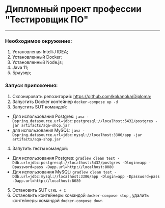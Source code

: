 # Дипломный проект профессии "Тестировщик ПО" #
___
### Необходимое окружение: ###
1. Установленая IntelliJ IDEA;
2. Установленный Docker;
3. Установленный Node.js;
4. Java 11;
5. Браузер;

### Запуск приложения: ###
1. Склонировать репозиторий: https://github.com/kokanoka/Diploma;
2. Запустить Docker контейнер ```docker-compose up -d```
3. Запустить SUT командой:
 - Для использования Postgres: ```java -Dspring.datasource.url=jdbc:postgresql://localhost:5432/postgres -jar artifacts/aqa-shop.jar```
 - для использования MySQL: ```java -Dspring.datasource.url=jdbc:mysql://localhost:3306/app -jar artifacts/aqa-shop.jar```
4. Запутить тесты командой:
 - Для использования Postgres: ```gradlew clean test -Ddb.url=jdbc:postgresql://localhost:5432/postgres -Dlogin=app -Dpassword=pass -Dapp.url=http://localhost:8080```
 - Для использования MySQL: ```gradlew clean test -Ddb.url=jdbc:mysql://localhost:3306/app -Dlogin=app -Dpassword=pass -Dapp.url=http://localhost:8080```
5. Остановить SUT ```CTRL + C```
6. Остановить контейнеры командой ```docker-compose stop``` , удалить контейнеры командой ```docker-compose down```
